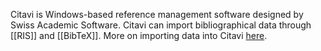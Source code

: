 Citavi is Windows-based reference management software designed by Swiss Academic Software. Citavi can import bibliographical data through [[RIS]] and [[BibTeX]]. More on importing data into Citavi [here](https://www1.citavi.com/sub/manual6/en/index.html?exporting_from_citavi.html).